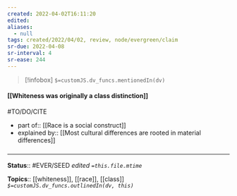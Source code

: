 ```yaml
---
created: 2022-04-02T16:11:20 
edited: 
aliases:
  - null
tags: created/2022/04/02, review, node/evergreen/claim
sr-due: 2022-04-08
sr-interval: 4
sr-ease: 244
---
```

> [!infobox]
`$=customJS.dv_funcs.mentionedIn(dv)`

#### [[Whiteness was originally a class distinction]] 

#TO/DO/CITE 
- part of:: [[Race is a social construct]]
- explained by:: [[Most cultural differences are rooted in material differences]]

### <hr class="footnote"/>

**Status**:: #EVER/SEED 
*edited `=this.file.mtime`*

**Topics**:: [[whiteness]], [[race]], [[class]]
*`$=customJS.dv_funcs.outlinedIn(dv, this)`*
